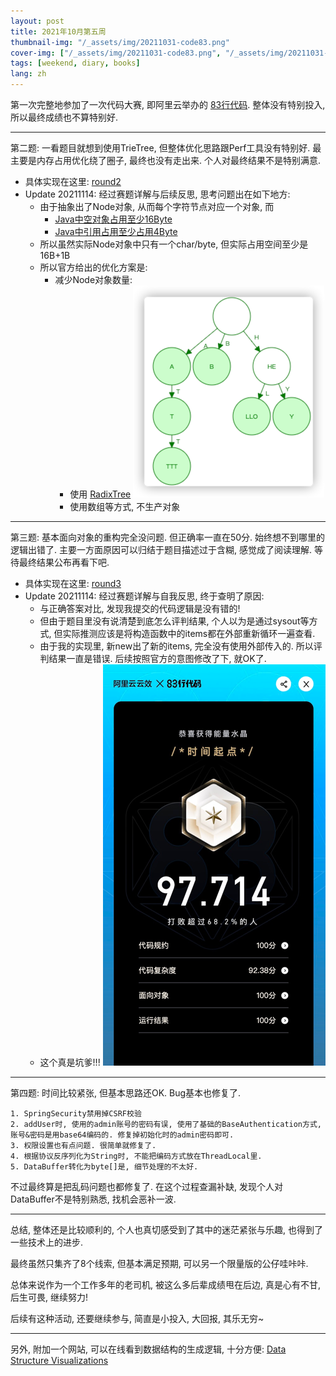 ```yaml
---
layout: post
title: 2021年10月第五周
thumbnail-img: "/_assets/img/20211031-code83.png"
cover-img: ["/_assets/img/20211031-code83.png", "/_assets/img/20211031-code83-2.png"]
tags: [weekend, diary, books]
lang: zh
---
```

第一次完整地参加了一次代码大赛, 即阿里云举办的 [83行代码](https://code83.ide.aliyun.com/billboard). 
整体没有特别投入, 所以最终成绩也不算特别好. 

---
第二题: 一看题目就想到使用TrieTree, 但整体优化思路跟Perf工具没有特别好. 最主要是内存占用优化绕了圈子, 最终也没有走出来. 个人对最终结果不是特别满意.

- 具体实现在这里: [round2](https://github.com/DavyJones2010/2021-code83-round2.git)
- Update 20211114: 经过赛题详解与后续反思, 思考问题出在如下地方:
  - 由于抽象出了Node对象, 从而每个字符节点对应一个对象, 而
    - [Java中空对象占用至少16Byte](https://www.jianshu.com/p/1ca4b72d50f1)
    - [Java中引用占用至少占用4Byte](https://www.jianshu.com/p/1ca4b72d50f1)
  - 所以虽然实际Node对象中只有一个char/byte, 但实际占用空间至少是 16B+1B 
  - 所以官方给出的优化方案是: 
    - 减少Node对象数量:
      - 使用 [RadixTree](https://www.cs.usfca.edu/~galles/visualization/RadixTree.html) ![radix-tree.png](../_assets/2021-10-31-weekend-summary/radix-tree.png)
      - 使用数组等方式, 不生产对象

---
第三题: 基本面向对象的重构完全没问题. 但正确率一直在50分. 始终想不到哪里的逻辑出错了. 
主要一方面原因可以归结于题目描述过于含糊, 感觉成了阅读理解. 等待最终结果公布再看下吧.

- 具体实现在这里: [round3](https://github.com/DavyJones2010/2021-code83-round3.git)
- Update 20211114: 经过赛题详解与自我反思, 终于查明了原因:
  - 与正确答案对比, 发现我提交的代码逻辑是没有错的!
  - 但由于题目里没有说清楚到底怎么评判结果, 个人以为是通过sysout等方式, 但实际推测应该是将构造函数中的items都在外部重新循环一遍查看.
  - 由于我的实现里, 新new出了新的items, 完全没有使用外部传入的. 所以评判结果一直是错误. 后续按照官方的意图修改了下, 就OK了.
  - 这个真是坑爹!!! 
![img.png](../_assets/2021-10-31-weekend-summary/round3.png)


--- 
第四题: 时间比较紧张, 但基本思路还OK. Bug基本也修复了. 
```
1. SpringSecurity禁用掉CSRF校验
2. addUser时, 使用的admin账号的密码有误, 使用了基础的BaseAuthentication方式, 账号&密码是用base64编码的. 修复掉初始化时的admin密码即可. 
3. 权限设置也有点问题. 很简单就修复了. 
4. 根据协议反序列化为String时, 不能把编码方式放在ThreadLocal里. 
5. DataBuffer转化为byte[]是, 细节处理的不太好. 
```

不过最终算是把乱码问题也都修复了. 在这个过程查漏补缺, 发现个人对DataBuffer不是特别熟悉, 找机会恶补一波.


---
总结, 整体还是比较顺利的, 个人也真切感受到了其中的迷茫紧张与乐趣, 也得到了一些技术上的进步. 

最终虽然只集齐了8个线索, 但基本满足预期, 可以另一个限量版的公仔哇咔咔.

总体来说作为一个工作多年的老司机, 被这么多后辈成绩甩在后边, 真是心有不甘, 后生可畏, 继续努力!

后续有这种活动, 还要继续参与, 简直是小投入, 大回报, 其乐无穷~

---
另外, 附加一个网站, 可以在线看到数据结构的生成逻辑, 十分方便: [Data Structure Visualizations](https://www.cs.usfca.edu/~galles/visualization/)